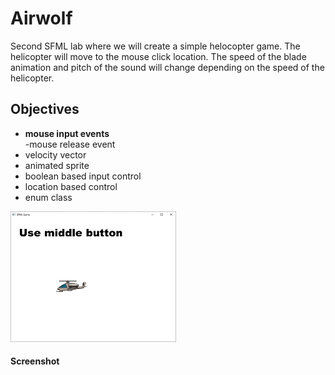 # Airwolf
Second SFML lab where we will create a simple helocopter game. The helicopter will move to the mouse click location.
The speed of the blade animation and pitch of the sound will change depending on the speed of the helicopter.
## Objectives
+ **mouse input events**
<br>-mouse release event
+ velocity vector
+ animated sprite
+ boolean based input control
+ location based control
+ enum class
 
![screen](screen.png) 
#### Screenshot


